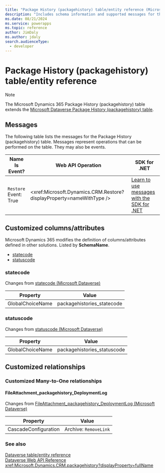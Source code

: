 ```yaml
---
title: "Package History (packagehistory) table/entity reference (Microsoft Dynamics 365)"
description: "Includes schema information and supported messages for the Package History (packagehistory) table/entity with Microsoft Dynamics 365."
ms.date: 08/21/2024
ms.service: powerapps
ms.topic: reference
author: JimDaly
ms.author: jdaly
search.audienceType: 
  - developer
---
```


# Package History (packagehistory) table/entity reference



> [!NOTE]
> The Microsoft Dynamics 365 Package History (packagehistory) table extends the [Microsoft Dataverse Package History (packagehistory) table](/power-apps/developer/data-platform/reference/entities/packagehistory).


## Messages

The following table lists the messages for the Package History (packagehistory) table.
Messages represent operations that can be performed on the table. They may also be events.

| Name <br />Is Event? |Web API Operation |SDK for .NET |
| ---- | ----- |----- |
| `Restore`<br />Event: True |<xref:Microsoft.Dynamics.CRM.Restore?displayProperty=nameWithType /> |[Learn to use messages with the SDK for .NET](/power-apps/developer/data-platform/org-service/use-messages)|


## Customized columns/attributes

Microsoft Dynamics 365 modifies the definition of columns/attributes defined in other solutions. Listed by **SchemaName**.

- [statecode](#BKMK_statecode)
- [statuscode](#BKMK_statuscode)

### <a name="BKMK_statecode"></a> statecode

Changes from [statecode (Microsoft Dataverse)](/power-apps/developer/data-platform/reference/entities/packagehistory#BKMK_statecode)

|Property|Value|
|---|---|
|GlobalChoiceName|packagehistories_statecode|


### <a name="BKMK_statuscode"></a> statuscode

Changes from [statuscode (Microsoft Dataverse)](/power-apps/developer/data-platform/reference/entities/packagehistory#BKMK_statuscode)

|Property|Value|
|---|---|
|GlobalChoiceName|packagehistories_statuscode|


## Customized relationships

### Customized Many-to-One relationships

#### <a name="BKMK_FileAttachment_packagehistory_DeploymentLog"></a> FileAttachment_packagehistory_DeploymentLog

Changes from [FileAttachment_packagehistory_DeploymentLog (Microsoft Dataverse)](/power-apps/developer/data-platform/reference/entities/packagehistory#BKMK_FileAttachment_packagehistory_DeploymentLog)

|Property|Value|
|---|---|
|CascadeConfiguration|Archive: `RemoveLink`|


### See also

[Dataverse table/entity reference](../about-entity-reference.md)  
[Dataverse Web API Reference](/power-apps/developer/data-platform/webapi/reference/about)   
<xref:Microsoft.Dynamics.CRM.packagehistory?displayProperty=fullName>
